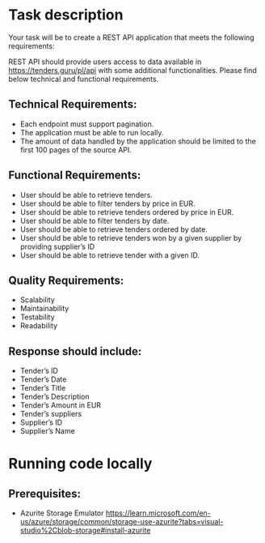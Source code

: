 # Task description
Your task will be to create a REST API application that meets the following requirements:

REST API should provide users access to data available in https://tenders.guru/pl/api with some additional functionalities. Please find below technical and functional requirements.

## Technical Requirements:

* Each endpoint must support pagination.
* The application must be able to run locally.
* The amount of data handled by the application should be limited to the first 100 pages of the source API.

## Functional Requirements:

* User should be able to retrieve tenders.
* User should be able to filter tenders by price in EUR.
* User should be able to retrieve tenders ordered by price in EUR.
* User should be able to filter tenders by date.
* User should be able to retrieve tenders ordered by date.
* User should be able to retrieve tenders won by a given supplier by providing supplier’s ID
* User should be able to retrieve tender with a given ID.

## Quality Requirements:

* Scalability
* Maintainability
* Testability
* Readability

## Response should include:

* Tender’s ID
* Tender’s Date
* Tender’s Title
* Tender’s Description
* Tender’s Amount in EUR
* Tender’s suppliers
* Supplier’s ID
* Supplier’s Name


# Running code locally

## Prerequisites:

* Azurite Storage Emulator
https://learn.microsoft.com/en-us/azure/storage/common/storage-use-azurite?tabs=visual-studio%2Cblob-storage#install-azurite